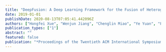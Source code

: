```yaml
---
title: "DeepFusion: A Deep Learning Framework for the Fusion of Heterogeneous Sensory Data"
date: 2019-01-01
publishDate: 2020-08-13T07:05:41.442096Z
authors: ["Hongfei Xue", "Wenjun Jiang", "Chenglin Miao", "Ye Yuan", "Fenglong Ma", "Xin Ma", "Yijiang Wang", "Shuochao Yao", "Wenyao Xu", "Aidong Zhang", " others"]
publication_types: ["1"]
abstract: ""
featured: false
publication: "*Proceedings of the Twentieth ACM International Symposium on Mobile Ad Hoc Networking and Computing*"
---
```


